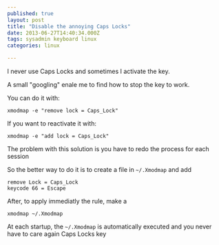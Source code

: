```yaml
---
published: true
layout: post
title: "Disable the annoying Caps Locks"
date: 2013-06-27T14:40:34.000Z
tags: sysadmin keyboard linux
categories: linux

---
```


I never use Caps Locks and sometimes I activate the key.

A small "googling" enale me to find how to stop the key to work.

You can do it with:

    xmodmap -e "remove lock = Caps_Lock"

If you want to reactivate it with:

    xmodmap -e "add lock = Caps_Lock"

The problem with this solution is you have to redo the process for each session

So the better way to do it is to create a file in ``~/.Xmodmap`` and add

    remove Lock = Caps_Lock
    keycode 66 = Escape

After, to apply immediatly the rule, make a

    xmodmap ~/.Xmodmap

At each startup, the ``~/.Xmodmap`` is automatically executed and you never have to care again Caps Locks key
